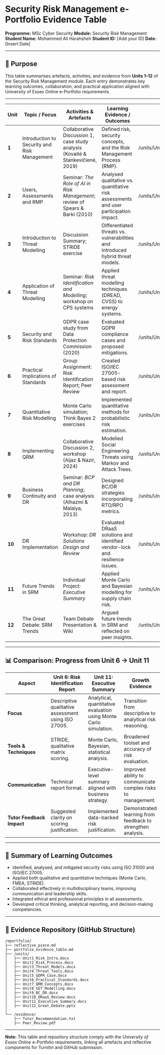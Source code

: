 # Security Risk Management e-Portfolio Evidence Table

**Programme:** MSc Cyber Security
**Module:** Security Risk Management
**Student Name:** Mohammed Ali Harahsheh
**Student ID:** [Add your ID]
**Date:** [Insert Date]

---

## 📘 Purpose

This table summarises artefacts, activities, and evidence from **Units 1–12** of the Security Risk Management module. Each entry demonstrates key learning outcomes, collaboration, and practical application aligned with University of Essex Online e-Portfolio requirements.

---

| **Unit** | **Topic / Focus**                            | **Activities & Artefacts**                                                      | **Learning Evidence / Outcomes**                                                      | **Links / Files**                     |
| -------- | -------------------------------------------- | ------------------------------------------------------------------------------- | ------------------------------------------------------------------------------------- | ------------------------------------- |
| **1**    | Introduction to Security and Risk Management | Collaborative Discussion 1, case study analysis (Kovaitė & Stankevičienė, 2019) | Defined risk, security concepts, and the Risk Management Process (RMP).               | /units/Unit1_Risk_Intro.docx          |
| **2**    | Users, Assessments and RMP                   | Seminar: *The Role of AI in Risk Management*; review of Spears & Barki (2010)   | Analysed qualitative vs. quantitative risk assessments and user participation impact. | /units/Unit2_Risk_Process.docx        |
| **3**    | Introduction to Threat Modelling             | Discussion Summary; STRIDE exercise                                             | Differentiated threats vs. vulnerabilities and introduced hybrid threat models.       | /units/Unit3_Threat_Models.docx       |
| **4**    | Application of Threat Modelling              | Seminar: *Risk Identification and Modelling*; workshop on CPS systems           | Applied threat modelling techniques (DREAD, CVSS) to energy systems.                  | /units/Unit4_Threat_Tools.docx        |
| **5**    | Security and Risk Standards                  | GDPR case study from Data Protection Commission (2020)                          | Evaluated GDPR compliance cases and proposed mitigations.                             | /units/Unit5_GDPR_Case.docx           |
| **6**    | Practical Implications of Standards          | Group Assignment: Risk Identification Report; Peer Review                       | Created ISO/IEC 27005-based risk assessment and report.                               | /units/Unit6_Practical_Standards.docx |
| **7**    | Quantitative Risk Modelling                  | Monte Carlo simulation; Think Bayes 2 exercises                                 | Implemented quantitative methods for probabilistic risk estimation.                   | /units/Unit7_QRM_Concepts.docx        |
| **8**    | Implementing QRM                             | Collaborative Discussion 2, workshop (Aijaz & Nazir, 2024)                      | Modelled Social Engineering Threats using Markov and Attack Trees.                    | /units/Unit8_SET_Modelling.docx       |
| **9**    | Business Continuity and DR                   | Seminar: *BCP and DR Planning*; case analysis (Alhazmi & Malaiya, 2013)         | Designed BC/DR strategies incorporating RTO/RPO metrics.                              | /units/Unit9_BC_DR.docx               |
| **10**   | DR Implementation                            | Workshop: *DR Solutions Design and Review*                                      | Evaluated DRaaS solutions and identified vendor-lock and resilience issues.           | /units/Unit10_DRaaS_Review.docx       |
| **11**   | Future Trends in SRM                         | Individual Project: *Executive Summary*                                         | Applied Monte Carlo and Bayesian modelling for supply chain risk.                     | /units/Unit11_Executive_Summary.docx  |
| **12**   | The Great Debate: SRM Trends                 | Team Debate Presentation & Wiki                                                 | Argued future trends in SRM and reflected on peer insights.                           | /units/Unit12_Great_Debate.pptx       |

---

## 📊 Comparison: Progress from Unit 6 → Unit 11

| **Aspect**                | **Unit 6: Risk Identification Report**              | **Unit 11: Executive Summary**                                    | **Growth Evidence**                                          |
| ------------------------- | --------------------------------------------------- | ----------------------------------------------------------------- | ------------------------------------------------------------ |
| **Focus**                 | Descriptive qualitative assessment using ISO 27005. | Analytical, quantitative evaluation using Monte Carlo simulation. | Transition from descriptive to analytical risk reasoning.    |
| **Tools & Techniques**    | STRIDE, qualitative matrix scoring.                 | Monte Carlo, Bayesian, statistical analysis.                      | Broadened toolset and accuracy of risk evaluation.           |
| **Communication**         | Technical report format.                            | Executive-level summary aligned with business strategy.           | Improved ability to communicate complex risks to management. |
| **Tutor Feedback Impact** | Suggested clarity on scoring justification.         | Implemented data-backed risk justification.                       | Demonstrated learning from feedback to strengthen analysis.  |

---

## 🧩 Summary of Learning Outcomes

* Identified, analysed, and mitigated security risks using ISO 31000 and ISO/IEC 27005.
* Applied both qualitative and quantitative techniques (Monte Carlo, FMEA, STRIDE).
* Collaborated effectively in multidisciplinary teams, improving communication and leadership skills.
* Integrated ethical and professional principles in all assessments.
* Developed critical thinking, analytical reporting, and decision-making competencies.

---

## 🔗 Evidence Repository (GitHub Structure)

```
/eportfolio/
├── reflective_piece.md
├── portfolio_evidence_table.md
├── /units/
│   ├── Unit1_Risk_Intro.docx
│   ├── Unit2_Risk_Process.docx
│   ├── Unit3_Threat_Models.docx
│   ├── Unit4_Threat_Tools.docx
│   ├── Unit5_GDPR_Case.docx
│   ├── Unit6_Practical_Standards.docx
│   ├── Unit7_QRM_Concepts.docx
│   ├── Unit8_SET_Modelling.docx
│   ├── Unit9_BC_DR.docx
│   ├── Unit10_DRaaS_Review.docx
│   ├── Unit11_Executive_Summary.docx
│   ├── Unit12_Great_Debate.pptx
│
└── /evidence/
    ├── Tutor_Recommendation.txt
    ├── Peer_Review.pdf
```

---

**Note:** This table and repository structure comply with the *University of Essex Online* e-Portfolio requirements, linking all artefacts and reflective components for Turnitin and GitHub submission.
